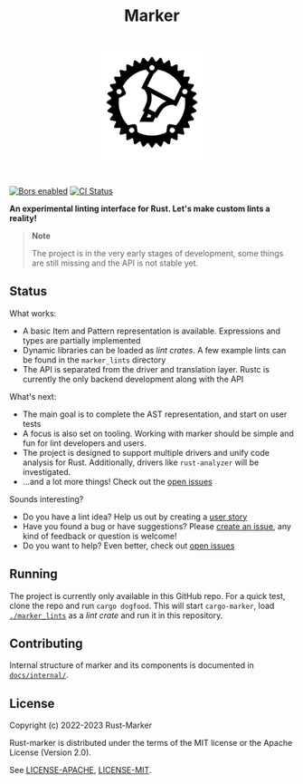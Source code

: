 <h1 align="center">Marker</h1>
<p align="center">
    <br/>
    <img height=200 src="res/logo.svg" alt="Marker logo"/>
</p>

<br/>

[![Bors enabled](https://bors.tech/images/badge_small.svg)](https://app.bors.tech/repositories/46214)
[![CI Status](https://github.com/rust-marker/marker/actions/workflows/rust_bors.yml/badge.svg)](https://github.com/rust-marker/marker/actions?query=event%3Apush+workflow%3A%22Rust+(bors)%22)

**An experimental linting interface for Rust. Let's make custom lints a reality!**

> **Note**
>
> The project is in the very early stages of development, some things are still missing and the API is not stable yet.

## Status

What works:
- A basic Item and Pattern representation is available. Expressions and types are partially implemented
- Dynamic libraries can be loaded as *lint crates*. A few example lints can be found in the `marker_lints` directory
- The API is separated from the driver and translation layer. Rustc is currently the only backend development along with the API

What's next:
- The main goal is to complete the AST representation, and start on user tests
- A focus is also set on tooling. Working with marker should be simple and fun for lint developers and users.
- The project is designed to support multiple drivers and unify code analysis for Rust. Additionally, drivers like `rust-analyzer` will be investigated.
- ...and a lot more things! Check out the [open issues](https://github.com/rust-marker/marker/issues?q=is%3Aissue+is%3Aopen+sort%3Aupdated-desc)

Sounds interesting?
* Do you have a lint idea? Help us out by creating a [user story](https://github.com/rust-marker/design/issues/new?assignees=&labels=A-user-story&template=user-story.md&title=)
* Have you found a bug or have suggestions? Please [create an issue](https://github.com/rust-marker/marker/issues/new), any kind of feedback or question is welcome!
* Do you want to help? Even better, check out [open issues](https://github.com/rust-marker/marker/issues?q=is%3Aissue+is%3Aopen+sort%3Aupdated-desc)

## Running

The project is currently only available in this GitHub repo.
For a quick test, clone the repo and run `cargo dogfood`.
This will start `cargo-marker`, load [`./marker_lints`](./marker_lints) as a *lint crate* and run it in this repository.

## Contributing

Internal structure of marker and its components is documented in [`docs/internal/`](./docs/internal/).

## License

Copyright (c) 2022-2023 Rust-Marker

Rust-marker is distributed under the terms of the MIT license
or the Apache License (Version 2.0).

See [LICENSE-APACHE](https://github.com/rust-marker/marker/blob/master/LICENSE-APACHE), [LICENSE-MIT](https://github.com/rust-marker/marker/blob/master/LICENSE-MIT).

